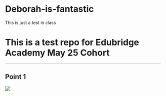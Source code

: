 # Deborah-is-fantastic
This is just a test in class
# This is a test repo for Edubridge Academy May 25 Cohort
---
## Point 1

![](Late-Obafemi-Awolowo-e1460725316441)
